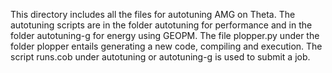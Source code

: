 This directory includes all the files for autotuning AMG on Theta. The autotuning scripts are in the folder autotuning for performance and in the folder 
autotuning-g for energy using GEOPM. The file plopper.py under the folder plopper entails generating a new code, compiling and execution. The script runs.cob under autotuning or autotuning-g is used to submit a job.
